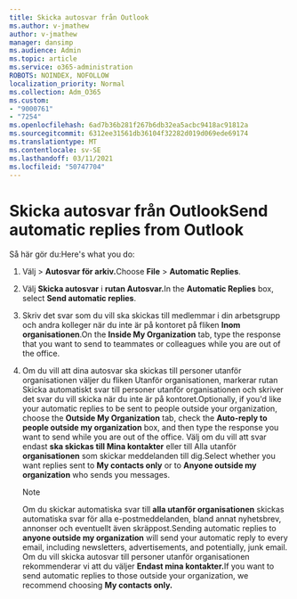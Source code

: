 ```yaml
---
title: Skicka autosvar från Outlook
ms.author: v-jmathew
author: v-jmathew
manager: dansimp
ms.audience: Admin
ms.topic: article
ms.service: o365-administration
ROBOTS: NOINDEX, NOFOLLOW
localization_priority: Normal
ms.collection: Adm_O365
ms.custom:
- "9000761"
- "7254"
ms.openlocfilehash: 6ad7b36b281f267b6db32ea5acbc9418ac91812a
ms.sourcegitcommit: 6312ee31561db36104f32282d019d069ede69174
ms.translationtype: MT
ms.contentlocale: sv-SE
ms.lasthandoff: 03/11/2021
ms.locfileid: "50747704"
---
```

# <a name="send-automatic-replies-from-outlook"></a><span data-ttu-id="4dba8-102">Skicka autosvar från Outlook</span><span class="sxs-lookup"><span data-stu-id="4dba8-102">Send automatic replies from Outlook</span></span>

<span data-ttu-id="4dba8-103">Så här gör du:</span><span class="sxs-lookup"><span data-stu-id="4dba8-103">Here's what you do:</span></span>

1. <span data-ttu-id="4dba8-104">Välj   >  **Autosvar för arkiv.**</span><span class="sxs-lookup"><span data-stu-id="4dba8-104">Choose **File** > **Automatic Replies**.</span></span>
2. <span data-ttu-id="4dba8-105">Välj **Skicka autosvar** i **rutan Autosvar.**</span><span class="sxs-lookup"><span data-stu-id="4dba8-105">In the **Automatic Replies** box, select **Send automatic replies**.</span></span>
3. <span data-ttu-id="4dba8-106">Skriv det svar som du vill ska skickas till medlemmar i din arbetsgrupp och andra kolleger när du inte är på kontoret på fliken **Inom organisationen**.</span><span class="sxs-lookup"><span data-stu-id="4dba8-106">On the **Inside My Organization** tab, type the response that you want to send to teammates or colleagues while you are out of the office.</span></span>
4. <span data-ttu-id="4dba8-107">Om du vill att dina autosvar ska skickas till personer utanför  organisationen väljer du  fliken Utanför organisationen, markerar rutan Skicka automatiskt svar till personer utanför organisationen och skriver det svar du vill skicka när du inte är på kontoret.</span><span class="sxs-lookup"><span data-stu-id="4dba8-107">Optionally, if you'd like your automatic replies to be sent to people outside your organization, choose the **Outside My Organization** tab, check the **Auto-reply to people outside my organization** box, and then type the response you want to send while you are out of the office.</span></span> <span data-ttu-id="4dba8-108">Välj om du vill att svar endast **ska skickas till Mina kontakter** eller till Alla utanför **organisationen** som skickar meddelanden till dig.</span><span class="sxs-lookup"><span data-stu-id="4dba8-108">Select whether you want replies sent to **My contacts only** or to **Anyone outside my organization** who sends you messages.</span></span>

    > [!NOTE]
    > <span data-ttu-id="4dba8-109">Om du skickar automatiska svar till **alla utanför organisationen** skickas automatiska svar för alla e-postmeddelanden, bland annat nyhetsbrev, annonser och eventuellt även skräppost.</span><span class="sxs-lookup"><span data-stu-id="4dba8-109">Sending automatic replies to **anyone outside my organization** will send your automatic reply to every email, including newsletters, advertisements, and potentially, junk email.</span></span> <span data-ttu-id="4dba8-110">Om du vill skicka autosvar till personer utanför organisationen rekommenderar vi att du väljer **Endast mina kontakter.**</span><span class="sxs-lookup"><span data-stu-id="4dba8-110">If you want to send automatic replies to those outside your organization, we recommend choosing **My contacts only.**</span></span>
